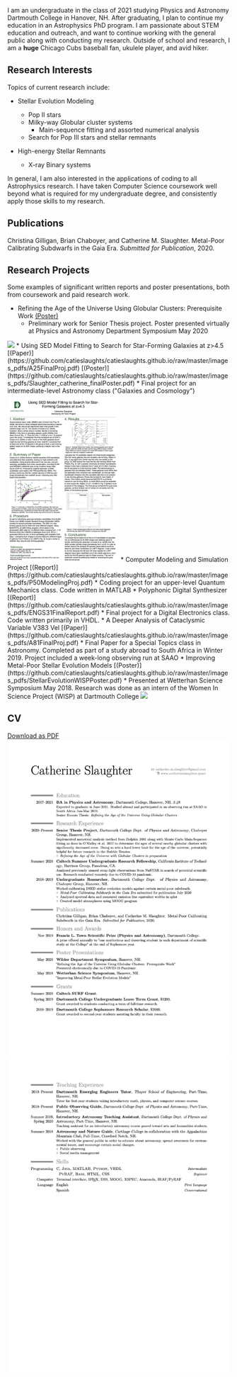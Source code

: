 I am an undergraduate in the class of 2021 studying Physics and Astronomy Dartmouth College in Hanover, NH. After graduating, I plan to continue my education in an Astrophysics PhD program. I am passionate about STEM education and outreach, and want to continue working with the general public along with conducting my research. Outside of school and research, I am a **huge** Chicago Cubs baseball fan, ukulele player, and avid hiker.


## Research Interests

Topics of current research include:

* Stellar Evolution Modeling
    * Pop II stars
    * Milky-way Globular cluster systems
        * Main-sequence fitting and assorted numerical analysis
    * Search for Pop III stars and stellar remnants
    
* High-energy Stellar Remnants
    * X-ray Binary systems
    
In general, I am also interested in the applications of coding to all Astrophysics research. I have taken Computer Science coursework well beyond what is required for my undergraduate degree, and consistently apply those skills to my research.

## Publications

Christina Gilligan, Brian Chaboyer, and Catherine M. Slaughter. Metal-Poor Calibrating Subdwarfs in the Gaia Era. *Submitted for Publication*, 2020.

## Research Projects

Some examples of significant written reports and poster presentations, both from coursework and paid research work.

* Refining the Age of the Universe Using Globular Clusters: Prerequisite Work [(Poster)](https://github.com/catieslaughts/catieslaughts.github.io/raw/master/images_pdfs/thesisPrelim.pdf)
   * Preliminary work for Senior Thesis project. Poster presented virtually at Physics and Astronomy Department Symposium May 2020

<img src="images_pdfs/thesisPrelim.jpg" width="50%">
* Using SED Model Fitting to Search for Star-Forming Galaxies at z>4.5 [(Paper)](https://github.com/catieslaughts/catieslaughts.github.io/raw/master/images_pdfs/A25FinalProj.pdf) [(Poster)](https://github.com/catieslaughts/catieslaughts.github.io/raw/master/images_pdfs/Slaughter_catherine_finalPoster.pdf)
   * Final project for an intermediate-level Astronomy class ("Galaxies and Cosmology")
<img src="images_pdfs/Slaughter_catherine_finalPoster.jpg" width="50%">
* Computer Modeling and Simulation Project [(Report)](https://github.com/catieslaughts/catieslaughts.github.io/raw/master/images_pdfs/P50ModelingProj.pdf)
   * Coding project for an upper-level Quantum Mechanics class. Code written in MATLAB
* Polyphonic Digital Synthesizer [(Report)](https://github.com/catieslaughts/catieslaughts.github.io/raw/master/images_pdfs/ENGS31FinalReport.pdf)
   * Final project for a Digital Electronics class. Code written primarily in VHDL.
* A Deeper Analysis of Cataclysmic Variable V383 Vel [(Paper)](https://github.com/catieslaughts/catieslaughts.github.io/raw/master/images_pdfs/A81FinalProj.pdf)
   * Final Paper for a Special Topics class in Astronomy. Completed as part of a study abroad to South Africa in Winter 2019. Project included a week-long observing run at SAAO
* Improving Metal-Poor Stellar Evolution Models [(Poster)](https://github.com/catieslaughts/catieslaughts.github.io/raw/master/images_pdfs/StellarEvolutionWISPPoster.pdf)
   * Presented at Wetterhan Science Symposium May 2018. Research was done as an intern of the Women In Science Project (WISP) at Dartmouth College
<img src="images_pdfs/StellarEvolutionWISPPoster.jpg" width="50%">


## CV

[Download as PDF](https://github.com/catieslaughts/catieslaughts.github.io/raw/master/images_pdfs/websitecv.pdf)
<img src="images_pdfs/websitecvpg1.jpg" width="100%">
<img src="images_pdfs/websitecvpg2.jpg" width="100%">

<!--![CVpg1](https://github.com/catieslaughts/catieslaughts.github.io/blob/master/websitecvpg1.jpg)-->


<!--For more details see [GitHub Flavored Markdown](https://guides.github.com/features/mastering-markdown/).-->
